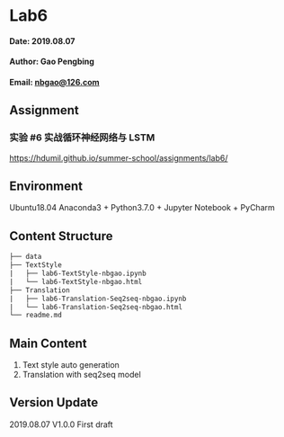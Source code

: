 # Lab6
#### Date: 2019.08.07
#### Author: Gao Pengbing
#### Email: nbgao@126.com

## Assignment
### 实验 #6 实战循环神经网络与 LSTM  
https://hdumil.github.io/summer-school/assignments/lab6/

## Environment
Ubuntu18.04
Anaconda3 + Python3.7.0 + Jupyter Notebook + PyCharm

## Content Structure    
```html
├── data
├── TextStyle
|	├── lab6-TextStyle-nbgao.ipynb
|	└── lab6-TextStyle-nbgao.html
├── Translation			
|	├── lab6-Translation-Seq2seq-nbgao.ipynb
|	└── lab6-Translation-Seq2seq-nbgao.html
└── readme.md
```

##  Main Content
1. Text style auto generation  
2. Translation with seq2seq model  

## Version Update
2019.08.07  V1.0.0 First draft  





